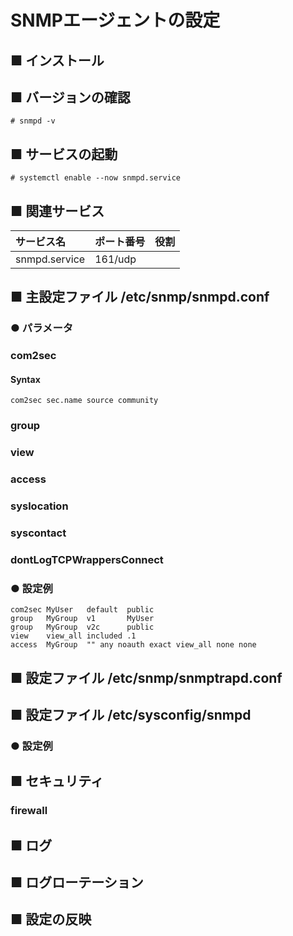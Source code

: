 # SNMPエージェントの設定
## ■ インストール
## ■ バージョンの確認
```
# snmpd -v
```
## ■ サービスの起動
```
# systemctl enable --now snmpd.service
```
## ■ 関連サービス
|サービス名|ポート番号|役割|
|:---|:---|:---|
|snmpd.service|161/udp||

## ■ 主設定ファイル /etc/snmp/snmpd.conf
### ● パラメータ
### com2sec
#### Syntax
```
com2sec sec.name source community
```
### group
### view
### access
### syslocation
### syscontact
### dontLogTCPWrappersConnect
### ● 設定例
```
com2sec MyUser   default  public
group   MyGroup  v1       MyUser
group   MyGroup  v2c      public
view    view_all included .1
access  MyGroup  "" any noauth exact view_all none none
```
## ■ 設定ファイル /etc/snmp/snmptrapd.conf
## ■ 設定ファイル /etc/sysconfig/snmpd
### ● 設定例
## ■ セキュリティ
### firewall
## ■ ログ
## ■ ログローテーション
## ■ 設定の反映
